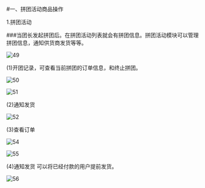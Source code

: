 #一、拼团活动商品操作

1.拼团活动

###当团长发起拼团后。在拼团活动列表就会有拼团信息。拼团活动模块可以管理拼团信息，通知供货商发货等等。

![49](http://tradeany-test.oss-cn-qingdao.aliyuncs.com/2020/10/12/MjAyMDEwMTIwODQ5MDQ0OQ==.png)

(1)开团记录，可查看当前拼团的订单信息，和终止拼团。

![50](http://tradeany-test.oss-cn-qingdao.aliyuncs.com/2020/10/12/MjAyMDEwMTIwODU1MTg1MQ==.png)

![51](http://tradeany-test.oss-cn-qingdao.aliyuncs.com/2020/10/12/MjAyMDEwMTIwODU4MDE1Mg==.png)

(2)通知发货

![52](http://tradeany-test.oss-cn-qingdao.aliyuncs.com/2020/10/12/MjAyMDEwMTIwOTAyNTQ1Mw==.png)

(3)查看订单

![54](http://tradeany-test.oss-cn-qingdao.aliyuncs.com/2020/10/12/MjAyMDEwMTIwOTEwNTM1NA==.png)

![55](http://tradeany-test.oss-cn-qingdao.aliyuncs.com/2020/10/13/MjAyMDEwMTMwOTM5NTYxMDA=.png)

(4)通知发货 可以将已经付款的用户提前发货。

![56](http://tradeany-test.oss-cn-qingdao.aliyuncs.com/2020/10/13/MjAyMDEwMTMwOTQyMDgxMDE=.png)
